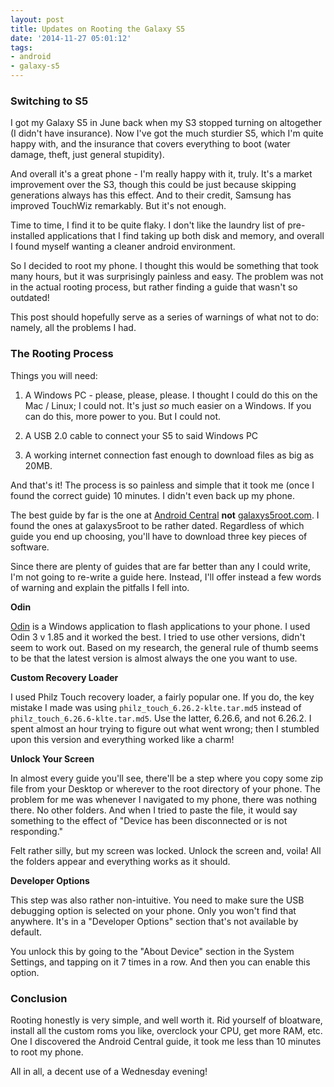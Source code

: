 ```yaml
---
layout: post
title: Updates on Rooting the Galaxy S5
date: '2014-11-27 05:01:12'
tags:
- android
- galaxy-s5
---
```


### Switching to S5

I got my Galaxy S5 in June back when my S3 stopped turning on altogether (I didn't have insurance). Now I've got the much sturdier S5, which I'm quite happy with, and the insurance that covers everything to boot (water damage, theft, just general stupidity).

And overall it's a great phone - I'm really happy with it, truly. It's a market improvement over the S3, though this could be just because skipping generations always has this effect. And to their credit, Samsung has improved TouchWiz remarkably. But it's not enough.

Time to time, I find it to be quite flaky. I don't like the laundry list of pre-installed applications that I find taking up both disk and memory, and overall I found myself wanting a cleaner android environment.

So I decided to root my phone. I thought this would be something that took many hours, but it was surprisingly painless and easy. The problem was not in the actual rooting process, but rather finding a guide that wasn't so outdated!

This post should hopefully serve as a series of warnings of what not to do: namely, all the problems I had.

### The Rooting Process

Things you will need:

1. A Windows PC - please, please, please. I thought I could do this on the Mac / Linux; I could not. It's just *so* much easier on a Windows. If you can do this, more power to you. But I could not.

2. A USB 2.0 cable to connect your S5 to said Windows PC

3. A working internet connection fast enough to download files as big as 20MB.

And that's it! The process is so painless and simple that it took me (once I found the correct guide) 10 minutes. I didn't even back up my phone.

The best guide by far is the one at [Android Central](http://androidcentral.us/2014/04/how-to-root-t-mobile-samsung-galaxy-s5-sm-g900t/) **not** [galaxys5root.com](http://galaxys5root.com/). I found the ones at galaxys5root to be rather dated. Regardless of which guide you end up choosing, you'll have to download three key pieces of software.

Since there are plenty of guides that are far better than any I could write, I'm not going to re-write a guide here. Instead, I'll offer instead a few words of warning and explain the pitfalls I fell into.

**Odin**

[Odin](http://en.softonic.com/s/odin-3-v-1.85) is a Windows application to flash applications to your phone. I used Odin 3 v 1.85 and it worked the best. I tried to use other versions, didn't seem to work out. Based on my research, the general rule of thumb seems to be that the latest version is almost always the one you want to use.

**Custom Recovery Loader**

I used Philz Touch recovery loader, a fairly popular one. If you do, the key mistake I made was using ```philz_touch_6.26.2-klte.tar.md5``` instead of ```philz_touch_6.26.6-klte.tar.md5```. Use the latter, 6.26.6, and not 6.26.2. I spent almost an hour trying to figure out what went wrong; then I stumbled upon this version and everything worked like a charm!

**Unlock Your Screen**

In almost every guide you'll see, there'll be a step where you copy some zip file from your Desktop or wherever to the root directory of your phone. The problem for me was whenever I navigated to my phone, there was nothing there. No other folders. And when I tried to paste the file, it would say something to the effect of "Device has been disconnected or is not responding."

Felt rather silly, but my screen was locked. Unlock the screen and, voila! All the folders appear and everything works as it should.

**Developer Options**

This step was also rather non-intuitive. You need to make sure the USB debugging option is selected on your phone. Only you won't find that anywhere. It's in a "Developer Options" section that's not available by default.

You unlock this by going to the "About Device" section in the System Settings, and tapping on it 7 times in a row. And then you can enable this option.

### Conclusion

Rooting honestly is very simple, and well worth it. Rid yourself of bloatware, install all the custom roms you like, overclock your CPU, get more RAM, etc. One I discovered the Android Central guide, it took me less than 10 minutes to root my phone.

All in all, a decent use of a Wednesday evening!